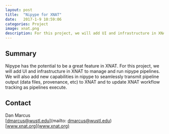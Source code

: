 ```yaml
---
layout: post
title:  "Nipype for XNAT"
date:   2017-1-9 10:59:06
categories: Project
image: xnat.png
description: For this project, we will add UI and infrastructure in XNAT to manage and run nipype pipelines.
---
```

## Summary
Nipype has the potential to be a great feature in XNAT. For this project, we will add UI and infrastructure in XNAT to manage and run nipype pipelines. We will also add new capabilities in nipype to seamlessly transmit pipeline output (data files, provenance, etc) to XNAT and to update XNAT workflow tracking as pipelines execute.

## Contact
Dan Marcus  
[dmarcus@wustl.edu](mailto: dmarcus@wustl.edu)  
[www.xnat.org](www.xnat.org)  
